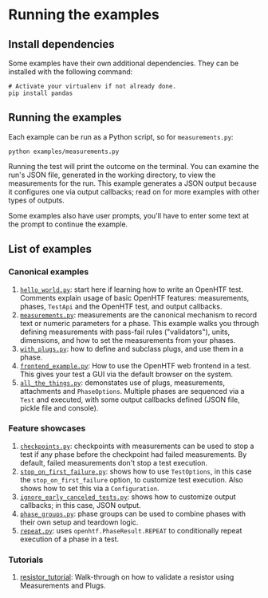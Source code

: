 # Running the examples

## Install dependencies

Some examples have their own additional dependencies. They can be installed
with the following command:

```
# Activate your virtualenv if not already done.
pip install pandas
```

## Running the examples

Each example can be run as a Python script, so for `measurements.py`:

```
python examples/measurements.py
```

Running the test will print the outcome on the terminal. You can examine
the run's JSON file, generated in the working directory, to view the
measurements for the run. This example generates a JSON output because it
configures one via output callbacks; read on for more examples with other
types of outputs.

Some examples also have user prompts, you'll have to enter some text at the
prompt to continue the example.

## List of examples

### Canonical examples

1.  [`hello_world.py`](hello_world.py): start here if learning how to write
    an OpenHTF test.
    Comments explain usage of basic OpenHTF features: measurements, phases,
    `TestApi` and the OpenHTF test, and output callbacks.
2.  [`measurements.py`](measurements.py): measurements are the canonical
    mechanism to record text or numeric parameters for a phase.
    This example walks you through defining measurements with pass-fail rules ("validators"), units, dimensions, and how to set the measurements from
    your phases.
3.  [`with_plugs.py`](with_plugs.py): how to define and subclass plugs, and
    use them in a phase.
4.  [`frontend_example.py`](frontend_example.py): How to use the OpenHTF web
    frontend in a test. This gives your test a GUI via the default browser on
    the system.
5.  [`all_the_things.py`](all_the_things.py): demonstates use of plugs,
    measurements, attachments and `PhaseOptions`. Multiple phases are sequenced
    via a `Test` and executed, with some output callbacks defined (JSON file,
    pickle file and console).

### Feature showcases

1.  [`checkpoints.py`](checkpoints.py): checkpoints with measurements can be
    used to stop a test if any phase before the checkpoint had failed
    measurements.
    By default, failed measurements don't stop a test execution.
2.  [`stop_on_first_failure.py`](stop_on_first_failure.py): shows how to use
    `TestOptions`, in this case the `stop_on_first_failure` option, to
    customize test execution.
    Also shows how to set this via a `Configuration`.
3.  [`ignore_early_canceled_tests.py`](ignore_early_canceled_tests.py): shows
    how to customize output callbacks; in this case, JSON output.
4.  [`phase_groups.py`](phase_groups.py): phase groups can be used to combine
    phases with their own setup and teardown logic.
5.  [`repeat.py`](repeat.py): uses `openhtf.PhaseResult.REPEAT` to
    conditionally repeat execution of a phase in a test.

### Tutorials

1. [resistor_tutorial](resistor_tutorial/): Walk-through on how to validate a resistor using Measurements and Plugs. 

